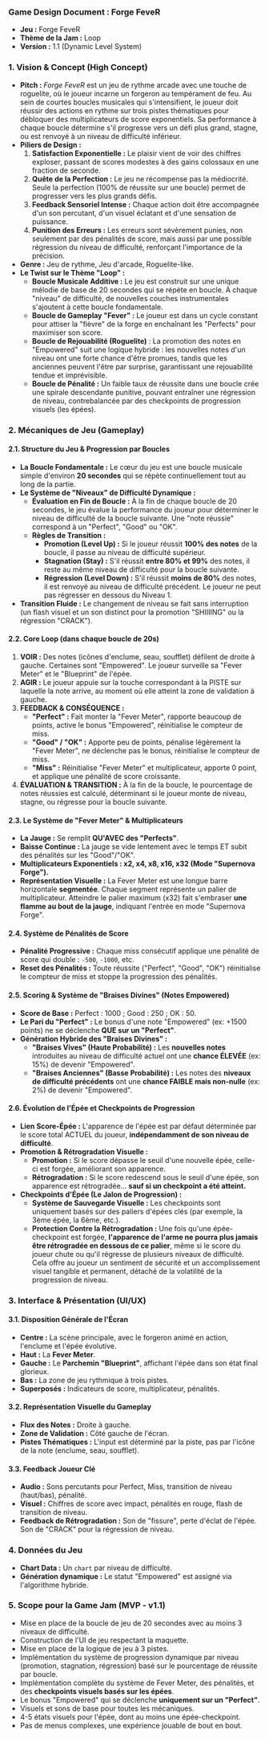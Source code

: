 ### **Game Design Document : Forge FeveR**

- **Jeu :** Forge FeveR
- **Thème de la Jam :** Loop
- **Version :** 1.1 (Dynamic Level System)

### **1. Vision & Concept (High Concept)**

- **Pitch :** _Forge FeveR_ est un jeu de rythme arcade avec une touche de roguelite, où le joueur incarne un forgeron au tempérament de feu. Au sein de courtes boucles musicales qui s'intensifient, le joueur doit réussir des actions en rythme sur trois pistes thématiques pour débloquer des multiplicateurs de score exponentiels. Sa performance à chaque boucle détermine s'il progresse vers un défi plus grand, stagne, ou est renvoyé à un niveau de difficulté inférieur.
- **Piliers de Design :**
  1.  **Satisfaction Exponentielle :** Le plaisir vient de voir des chiffres exploser, passant de scores modestes à des gains colossaux en une fraction de seconde.
  2.  **Quête de la Perfection :** Le jeu ne récompense pas la médiocrité. Seule la perfection (100% de réussite sur une boucle) permet de progresser vers les plus grands défis.
  3.  **Feedback Sensoriel Intense :** Chaque action doit être accompagnée d'un son percutant, d'un visuel éclatant et d'une sensation de puissance.
  4.  **Punition des Erreurs :** Les erreurs sont sévèrement punies, non seulement par des pénalités de score, mais aussi par une possible régression du niveau de difficulté, renforçant l'importance de la précision.
- **Genre :** Jeu de rythme, Jeu d'arcade, Roguelite-like.
- **Le Twist sur le Thème "Loop" :**
  - **Boucle Musicale Additive :** Le jeu est construit sur une unique mélodie de base de 20 secondes qui se répète en boucle. À chaque "niveau" de difficulté, de nouvelles couches instrumentales s'ajoutent à cette boucle fondamentale.
  - **Boucle de Gameplay "Fever" :** Le joueur est dans un cycle constant pour attiser la "fièvre" de la forge en enchaînant les "Perfects" pour maximiser son score.
  - **Boucle de Rejouabilité (Roguelite)** : La promotion des notes en "Empowered" suit une logique hybride : les nouvelles notes d'un niveau ont une forte chance d'être promues, tandis que les anciennes peuvent l'être par surprise, garantissant une rejouabilité tendue et imprévisible.
  - **Boucle de Pénalité :** Un faible taux de réussite dans une boucle crée une spirale descendante punitive, pouvant entraîner une régression de niveau, contrebalancée par des checkpoints de progression visuels (les épées).

### **2. Mécaniques de Jeu (Gameplay)**

#### **2.1. Structure du Jeu & Progression par Boucles**

- **La Boucle Fondamentale :** Le cœur du jeu est une boucle musicale simple d'environ **20 secondes** qui se répète continuellement tout au long de la partie.
- **Le Système de "Niveaux" de Difficulté Dynamique :**
  - **Évaluation en Fin de Boucle :** À la fin de chaque boucle de 20 secondes, le jeu évalue la performance du joueur pour déterminer le niveau de difficulté de la boucle suivante. Une "note réussie" correspond à un "Perfect", "Good" ou "OK".
  - **Règles de Transition :**
    - **Promotion (Level Up) :** Si le joueur réussit **100% des notes** de la boucle, il passe au niveau de difficulté supérieur.
    - **Stagnation (Stay) :** S'il réussit **entre 80% et 99%** des notes, il reste au même niveau de difficulté pour la boucle suivante.
    - **Régression (Level Down) :** S'il réussit **moins de 80%** des notes, il est renvoyé au niveau de difficulté précédent. Le joueur ne peut pas régresser en dessous du Niveau 1.
- **Transition Fluide :** Le changement de niveau se fait sans interruption (un flash visuel et un son distinct pour la promotion "SHIIIING" ou la régression "CRACK").

#### **2.2. Core Loop (dans chaque boucle de 20s)**

1.  **VOIR :** Des notes (icônes d'enclume, seau, soufflet) défilent de droite à gauche. Certaines sont "Empowered". Le joueur surveille sa "Fever Meter" et le "Blueprint" de l'épée.
2.  **AGIR :** Le joueur appuie sur la touche correspondant à la PISTE sur laquelle la note arrive, au moment où elle atteint la zone de validation à gauche.
3.  **FEEDBACK & CONSÉQUENCE :**
    - **"Perfect" :** Fait monter la "Fever Meter", rapporte beaucoup de points, active le bonus "Empowered", réinitialise le compteur de miss.
    - **"Good" / "OK" :** Apporte peu de points, pénalise légèrement la "Fever Meter", ne déclenche pas le bonus, réinitialise le compteur de miss.
    - **"Miss" :** Réinitialise "Fever Meter" et multiplicateur, apporte 0 point, et applique une pénalité de score croissante.
4.  **ÉVALUATION & TRANSITION :** À la fin de la boucle, le pourcentage de notes réussies est calculé, déterminant si le joueur monte de niveau, stagne, ou régresse pour la boucle suivante.

#### **2.3. Le Système de "Fever Meter" & Multiplicateurs**

- **La Jauge :** Se remplit **QU'AVEC des "Perfects"**.
- **Baisse Continue :** La jauge se vide lentement avec le temps ET subit des pénalités sur les "Good"/"OK".
- **Multiplicateurs Exponentiels : x2, x4, x8, x16, x32 (Mode "Supernova Forge").**
- **Représentation Visuelle :** La Fever Meter est une longue barre horizontale **segmentée**. Chaque segment représente un palier de multiplicateur. Atteindre le palier maximum (x32) fait s'embraser **une flamme au bout de la jauge**, indiquant l'entrée en mode "Supernova Forge".

#### **2.4. Système de Pénalités de Score**

- **Pénalité Progressive :** Chaque miss consécutif applique une pénalité de score qui double : `-500`, `-1000`, etc.
- **Reset des Pénalités :** Toute réussite ("Perfect", "Good", "OK") réinitialise le compteur de miss et stoppe la progression des pénalités.

#### **2.5. Scoring & Système de "Braises Divines" (Notes Empowered)**

- **Score de Base :** Perfect : 1000 ; Good : 250 ; OK : 50.
- **Le Pari du "Perfect" :** Le bonus d'une note "Empowered" (ex: +1500 points) ne se déclenche **QUE sur un "Perfect"**.
- **Génération Hybride des "Braises Divines" :**
  - **"Braises Vives" (Haute Probabilité) :** Les **nouvelles notes** introduites au niveau de difficulté actuel ont une **chance ÉLEVÉE** (ex: 15%) de devenir "Empowered".
  - **"Braises Anciennes" (Basse Probabilité) :** Les notes des **niveaux de difficulté précédents** ont une **chance FAIBLE mais non-nulle** (ex: 2%) de devenir "Empowered".

#### **2.6. Évolution de l'Épée et Checkpoints de Progression**

- **Lien Score-Épée :** L'apparence de l'épée est par défaut déterminée par le score total ACTUEL du joueur, **indépendamment de son niveau de difficulté**.
- **Promotion & Rétrogradation Visuelle :**
  - **Promotion :** Si le score dépasse le seuil d'une nouvelle épée, celle-ci est forgée, améliorant son apparence.
  - **Rétrogradation :** Si le score redescend sous le seuil d'une épée, son apparence est rétrogradée... **sauf si un checkpoint a été atteint.**
- **Checkpoints d'Épée (Le Jalon de Progression) :**
  - **Système de Sauvegarde Visuelle :** Les checkpoints sont uniquement basés sur des paliers d'épées clés (par exemple, la 3ème épée, la 6ème, etc.).
  - **Protection Contre la Rétrogradation :** Une fois qu'une épée-checkpoint est forgée, **l'apparence de l'arme ne pourra plus jamais être rétrogradée en dessous de ce palier**, même si le score du joueur chute ou qu'il régresse de plusieurs niveaux de difficulté. Cela offre au joueur un sentiment de sécurité et un accomplissement visuel tangible et permanent, détaché de la volatilité de la progression de niveau.

### **3. Interface & Présentation (UI/UX)**

#### **3.1. Disposition Générale de l'Écran**

- **Centre :** La scène principale, avec le forgeron animé en action, l'enclume et l'épée évolutive.
- **Haut :** La **Fever Meter**.
- **Gauche :** Le **Parchemin "Blueprint"**, affichant l'épée dans son état final glorieux.
- **Bas :** La zone de jeu rythmique à trois pistes.
- **Superposés :** Indicateurs de score, multiplicateur, pénalités.

#### **3.2. Représentation Visuelle du Gameplay**

- **Flux des Notes :** Droite à gauche.
- **Zone de Validation :** Côté gauche de l'écran.
- **Pistes Thématiques :** L'input est déterminé par la piste, pas par l'icône de la note (enclume, seau, soufflet).

#### **3.3. Feedback Joueur Clé**

- **Audio :** Sons percutants pour Perfect, Miss, transition de niveau (haut/bas), pénalité.
- **Visuel :** Chiffres de score avec impact, pénalités en rouge, flash de transition de niveau.
- **Feedback de Rétrogradation :** Son de "fissure", perte d'éclat de l'épée. Son de "CRACK" pour la régression de niveau.

### **4. Données du Jeu**

- **Chart Data :** Un `chart` par niveau de difficulté.
- **Génération dynamique :** Le statut "Empowered" est assigné via l'algorithme hybride.

### **5. Scope pour la Game Jam (MVP - v1.1)**

- Mise en place de la boucle de jeu de 20 secondes avec au moins 3 niveaux de difficulté.
- Construction de l'UI de jeu respectant la maquette.
- Mise en place de la logique de jeu à 3 pistes.
- Implémentation du système de progression dynamique par niveau (promotion, stagnation, régression) basé sur le pourcentage de réussite par boucle.
- Implémentation complète du système de Fever Meter, des pénalités, et des **checkpoints visuels basés sur les épées**.
- Le bonus "Empowered" qui se déclenche **uniquement sur un "Perfect"**.
- Visuels et sons de base pour toutes les mécaniques.
- 4-5 états visuels pour l'épée, dont au moins une épée-checkpoint.
- Pas de menus complexes, une expérience jouable de bout en bout.
